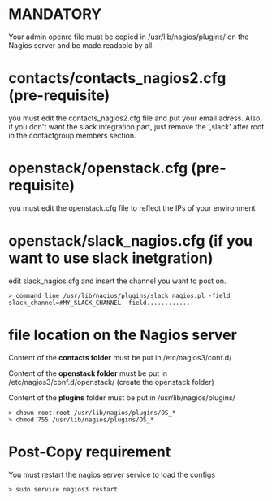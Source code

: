 # MANDATORY
Your admin openrc file must be copied in /usr/lib/nagios/plugins/ on the Nagios server and be made readable by all.

# contacts/contacts_nagios2.cfg (pre-requisite)
you must edit the contacts_nagios2.cfg file and put your email adress. Also, if you don't want the slack integration part, just remove the ',slack' after root in the contactgroup members section.

# openstack/openstack.cfg (pre-requisite)
you must edit the openstack.cfg file to reflect the IPs of your environment

# openstack/slack_nagios.cfg (if you want to use slack inetgration)
edit slack_nagios.cfg and insert the channel you want to post on. 
```
> command_line /usr/lib/nagios/plugins/slack_nagios.pl -field slack_channel=#MY_SLACK_CHANNEL -field.............
```

# file location on the Nagios server
Content of the **contacts folder** must be put in /etc/nagios3/conf.d/

Content of the **openstack folder** must be put in /etc/nagios3/conf.d/openstack/           (create the openstack folder)

Content of the **plugins** folder must be put in /usr/lib/nagios/plugins/
```
> chown root:root /usr/lib/nagios/plugins/OS_*
> chmod 755 /usr/lib/nagios/plugins/OS_*
```

# Post-Copy requirement
You must restart the nagios server service to load the configs
```
> sudo service nagios3 restart
```
